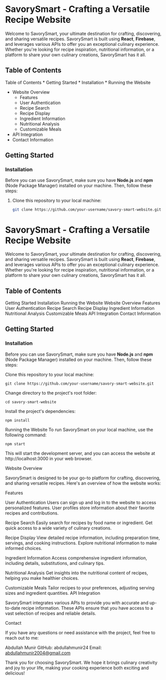 # SavorySmart - Crafting a Versatile Recipe Website

Welcome to SavorySmart, your ultimate destination for crafting, discovering, and sharing versatile recipes. SavorySmart is built using **React**, **Firebase**, and leverages various APIs to offer you an exceptional culinary experience. Whether you're looking for recipe inspiration, nutritional information, or a platform to share your own culinary creations, SavorySmart has it all.

## Table of Contents

Table of Contents
    * Getting Started
    * Installation
    * Running the Website
* Website Overview
    * Features
    * User Authentication
    * Recipe Search
    * Recipe Display
    * Ingredient Information
    * Nutritional Analysis
    * Customizable Meals
* API Integration
* Contact Information
  
## Getting Started

### Installation

Before you can use SavorySmart, make sure you have **Node.js** and **npm** (Node Package Manager) installed on your machine. Then, follow these steps:

1. Clone this repository to your local machine:

   ```bash
   git clone https://github.com/your-username/savory-smart-website.git
# SavorySmart - Crafting a Versatile Recipe Website

Welcome to SavorySmart, your ultimate destination for crafting, discovering, and sharing versatile recipes. SavorySmart is built using **React**, **Firebase**, and leverages various APIs to offer you an exceptional culinary experience. Whether you're looking for recipe inspiration, nutritional information, or a platform to share your own culinary creations, SavorySmart has it all.

## Table of Contents


Getting Started
Installation
Running the Website
Website Overview
Features
User Authentication
Recipe Search
Recipe Display
Ingredient Information
Nutritional Analysis
Customizable Meals
API Integration
Contact Information

## Getting Started

### Installation

Before you can use SavorySmart, make sure you have **Node.js** and **npm** (Node Package Manager) installed on your machine. Then, follow these steps:

Clone this repository to your local machine:

   ```
git clone https://github.com/your-username/savory-smart-website.git
   ```
Change directory to the project's root folder:
 ```
cd savory-smart-website
 ```
Install the project's dependencies:

 ```
npm install
 ```
Running the Website
To run SavorySmart on your local machine, use the following command:

 ```
npm start
 ```
This will start the development server, and you can access the website at http://localhost:3000 in your web browser.

Website Overview

SavorySmart is designed to be your go-to platform for crafting, discovering, and sharing versatile recipes. Here's an overview of how the website works:

Features

User Authentication
Users can sign up and log in to the website to access personalized features.
User profiles store information about their favorite recipes and contributions.

Recipe Search
Easily search for recipes by food name or ingredient.
Get quick access to a wide variety of culinary creations.

Recipe Display
View detailed recipe information, including preparation time, servings, and cooking instructions.
Explore nutritional information to make informed choices.

Ingredient Information
Access comprehensive ingredient information, including details, substitutions, and culinary tips.

Nutritional Analysis
Get insights into the nutritional content of recipes, helping you make healthier choices.

Customizable Meals
Tailor recipes to your preferences, adjusting serving sizes and ingredient quantities.
API Integration

SavorySmart integrates various APIs to provide you with accurate and up-to-date recipe information. These APIs ensure that you have access to a vast selection of recipes and reliable details.

Contact

If you have any questions or need assistance with the project, feel free to reach out to me:

Abdullah Munir
GitHub: abdullahmunir24
Email: abdullahmunir2004@gmail.com

Thank you for choosing SavorySmart. We hope it brings culinary creativity and joy to your life, making your cooking experience both exciting and delicious!
